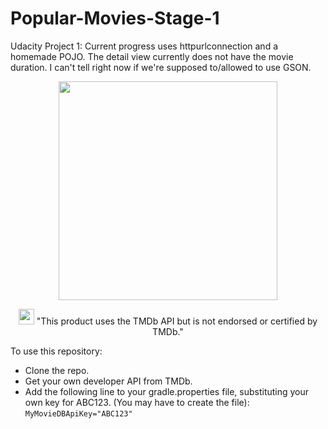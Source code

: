 # Popular-Movies-Stage-1
Udacity Project 1: Current progress uses httpurlconnection and a homemade POJO.  The detail view currently does not have the movie duration.  I can't tell right now if we're supposed to/allowed to use GSON.

<p align="center">
  <img src="https://cloud.githubusercontent.com/assets/17789182/17041569/d64c69cc-4f74-11e6-88bb-354f8adf8126.gif" width="350"/>
</p>
<p align="center">
  <img src="https://assets.tmdb.org/assets/41bdcf10bbf6f84c0fc73f27b2180b95/images/v4/logos/91x81.png" width="25"/>
  "This product uses the TMDb API but is not endorsed or certified by TMDb." 
</p>

To use this repository:
* Clone the repo.  
* Get your own developer API from TMDb.  
* Add the following line to your gradle.properties file, substituting your own key for ABC123.  (You may have to create the file):  `MyMovieDBApiKey="ABC123"`

